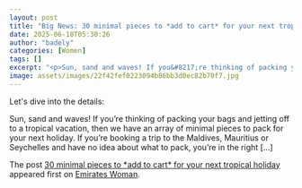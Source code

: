 ```yaml
---
layout: post
title: "Big News: 30 minimal pieces to *add to cart* for your next tropical holiday"
date: 2025-06-18T05:30:26
author: "badely"
categories: [Women]
tags: []
excerpt: "<p>Sun, sand and waves! If you&#8217;re thinking of packing your bags and jetting off to a tropical vacation, then we have an array of minimal pieces "
image: assets/images/22f42fef0223094b86bb3d0ec82b70f7.jpg
---
```


Let's dive into the details: <p>Sun, sand and waves! If you&#8217;re thinking of packing your bags and jetting off to a tropical vacation, then we have an array of minimal pieces to pack for your next holiday. If you’re booking a trip to the Maldives, Mauritius or Seychelles and have no idea about what to pack, you’re in the right [&#8230;]</p>
<p>The post <a href="https://emirateswoman.com/30-minimal-pieces-to-add-to-cart-for-your-next-tropical-holiday/" rel="nofollow">30 minimal pieces to *add to cart* for your next tropical holiday</a> appeared first on <a href="https://emirateswoman.com" rel="nofollow">Emirates Woman</a>.</p>

